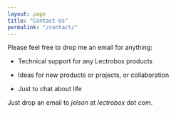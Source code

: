 ```yaml
---
layout: page
title: "Contact Us"
permalink: "/contact/"
---
```


Please feel free to drop me an email for anything:

* Technical support for any Lectrobox products

* Ideas for new products or projects, or collaboration

* Just to chat about life

Just drop an email to <em>jelson</em> at <em>lectrobox</em> dot <em>com</em>.
